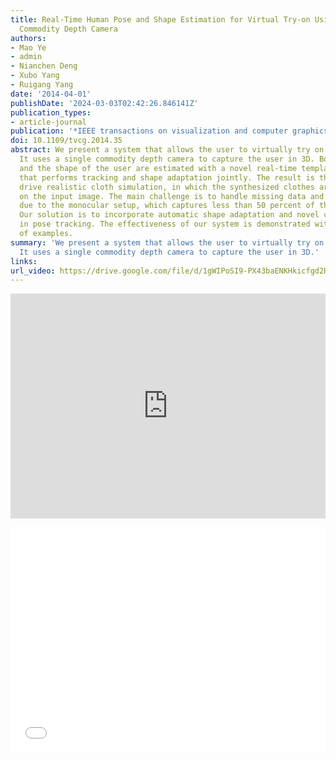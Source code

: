 ```yaml
---
title: Real-Time Human Pose and Shape Estimation for Virtual Try-on Using a Single
  Commodity Depth Camera
authors:
- Mao Ye
- admin
- Nianchen Deng
- Xubo Yang
- Ruigang Yang
date: '2014-04-01'
publishDate: '2024-03-03T02:42:26.846141Z'
publication_types:
- article-journal
publication: '*IEEE transactions on visualization and computer graphics (IEEE VR), 20*(4)'
doi: 10.1109/tvcg.2014.35
abstract: We present a system that allows the user to virtually try on new clothes.
  It uses a single commodity depth camera to capture the user in 3D. Both the pose
  and the shape of the user are estimated with a novel real-time template-based approach
  that performs tracking and shape adaptation jointly. The result is then used to
  drive realistic cloth simulation, in which the synthesized clothes are overlayed
  on the input image. The main challenge is to handle missing data and pose ambiguities
  due to the monocular setup, which captures less than 50 percent of the full body.
  Our solution is to incorporate automatic shape adaptation and novel constraints
  in pose tracking. The effectiveness of our system is demonstrated with a number
  of examples.
summary: 'We present a system that allows the user to virtually try on new clothes.
  It uses a single commodity depth camera to capture the user in 3D.'
links:
url_video: https://drive.google.com/file/d/1gWIPoSI9-PX43baENKHkicfgd2H1aSAc/view
---
```


<p align="center">
<iframe width="100%" height="360" src="https://www.youtube.com/embed/X_9A7CmXS14?si=IQKBhfIuGnxWANOa" title="YouTube video player" frameborder="0" allow="accelerometer; autoplay; clipboard-write; encrypted-media; gyroscope; picture-in-picture; web-share" allowfullscreen></iframe>
</p>
<p align="center">
<iframe width="100%" height="360" src="//player.bilibili.com/player.html?aid=767769850&bvid=BV1nr4y1s7eo&cid=563664082&p=1" scrolling="no" border="0" frameborder="no" framespacing="0" allowfullscreen="true" sandbox> </iframe>
</p>
